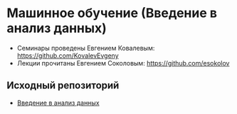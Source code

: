# Машинное обучение (Введение в анализ данных)
* Семинары проведены Евгением Ковалевым: https://github.com/KovalevEvgeny
* Лекции прочитаны Евгением Соколовым: https://github.com/esokolov

## Исходный репозиторий
* [Введение в анализ данных](https://github.com/esokolov/ml-minor-hse)
